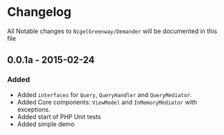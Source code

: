 # Changelog

All Notable changes to `NigelGreenway/Demander` will be documented in this file

## 0.0.1a - 2015-02-24

### Added
- Added `interfaces` for `Query`, `QueryHandler` and `QueryMediator`.
- Added Core components: `ViewModel` and `InMemoryMediator` with exceptions.
- Added start of PHP Unit tests
- Added simple demo